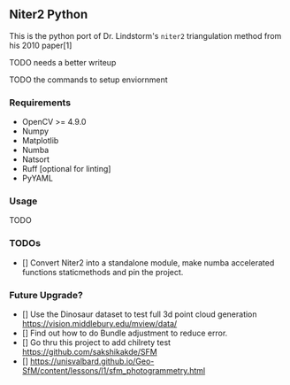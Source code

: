 ## Niter2 Python

This is the python port of Dr. Lindstorm's ```niter2``` triangulation method from his 2010 paper[1]

TODO needs a better writeup

TODO the commands to setup enviornment

### Requirements
* OpenCV >= 4.9.0
* Numpy
* Matplotlib
* Numba
* Natsort
* Ruff [optional for linting]
* PyYAML

### Usage
TODO

### TODOs

- [] Convert Niter2 into a standalone module, make numba accelerated functions staticmethods and pin the project.

### Future Upgrade?

- [] Use the Dinosaur dataset to test full 3d point cloud generation https://vision.middlebury.edu/mview/data/
- [] Find out how to do Bundle adjustment to reduce error.
- [] Go thru this project to add chilrety test https://github.com/sakshikakde/SFM
- [] https://unisvalbard.github.io/Geo-SfM/content/lessons/l1/sfm_photogrammetry.html